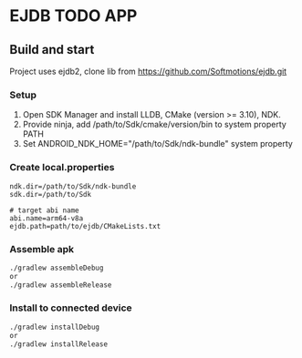# EJDB TODO APP

## Build and start

Project uses ejdb2, clone lib from https://github.com/Softmotions/ejdb.git

### Setup

1. Open SDK Manager and install LLDB, CMake (version >= 3.10), NDK.
2. Provide ninja, add /path/to/Sdk/cmake/version/bin to system property PATH
3. Set ANDROID_NDK_HOME="/path/to/Sdk/ndk-bundle" system property

### Create local.properties
```properties
ndk.dir=/path/to/Sdk/ndk-bundle
sdk.dir=/path/to/Sdk

# target abi name
abi.name=arm64-v8a
ejdb.path=path/to/ejdb/CMakeLists.txt
```

### Assemble apk
```bash
./gradlew assembleDebug
or
./gradlew assembleRelease
```

### Install to connected device
```bash
./gradlew installDebug
or
./gradlew installRelease
```